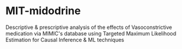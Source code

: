# MIT-midodrine
Descriptive &amp; prescriptive analysis of the effects of Vasoconstrictive medication via MIMIC's database using Targeted Maximum Likelihood Estimation for Causal Inference &amp; ML techniques
